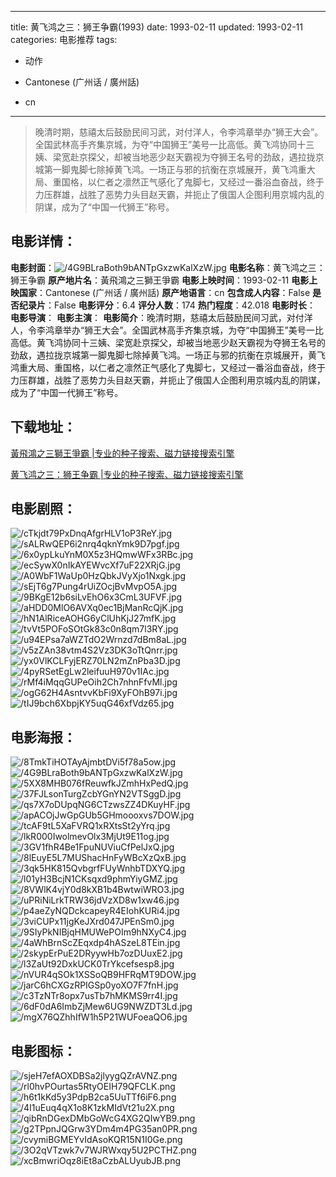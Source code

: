 
---
title: 黄飞鸿之三：狮王争霸(1993)
date: 1993-02-11
updated: 1993-02-11
categories: 电影推荐
tags:
- 动作

- Cantonese (广州话 / 廣州話)
- cn
---


> 晚清时期，慈禧太后鼓励民间习武，对付洋人，令李鸿章举办“狮王大会”。全国武林高手齐集京城，为夺“中国狮王”美号一比高低。黄飞鸿协同十三姨、梁宽赴京探父，却被当地恶少赵天霸视为夺狮王名号的劲敌，遇拉拢京城第一脚鬼脚七除掉黄飞鸿。一场正与邪的抗衡在京城展开，黄飞鸿重大局、重国格，以仁者之凛然正气感化了鬼脚七，又经过一番浴血奋战，终于力压群雄，战胜了恶势力头目赵天霸，并扼止了俄国人企图利用京城内乱的阴谋，成为了“中国一代狮王”称号。

## **电影详情**：

**电影封面**：<img src="https://image.tmdb.org/t/p/w200/4G9BLraBoth9bANTpGxzwKalXzW.jpg" alt="/4G9BLraBoth9bANTpGxzwKalXzW.jpg" title="/4G9BLraBoth9bANTpGxzwKalXzW.jpg">
**电影名称**：黄飞鸿之三：狮王争霸
**原产地片名**：黃飛鴻之三獅王爭霸
**电影上映时间**：1993-02-11
**电影上映国家**：Cantonese (广州话 / 廣州話)
**原产地语言**：cn
**包含成人内容**：False
**是否纪录片**：False
**电影评分**：6.4
**评分人数**：174
**热门程度**：42.018
**电影时长**：
**电影导演**：
**电影主演**：
**电影简介**：晚清时期，慈禧太后鼓励民间习武，对付洋人，令李鸿章举办“狮王大会”。全国武林高手齐集京城，为夺“中国狮王”美号一比高低。黄飞鸿协同十三姨、梁宽赴京探父，却被当地恶少赵天霸视为夺狮王名号的劲敌，遇拉拢京城第一脚鬼脚七除掉黄飞鸿。一场正与邪的抗衡在京城展开，黄飞鸿重大局、重国格，以仁者之凛然正气感化了鬼脚七，又经过一番浴血奋战，终于力压群雄，战胜了恶势力头目赵天霸，并扼止了俄国人企图利用京城内乱的阴谋，成为了“中国一代狮王”称号。

## **下载地址**：
[黃飛鴻之三獅王爭霸 |专业的种子搜索、磁力链接搜索引擎](https://movie.amd794.com:2083/?search=%E9%BB%83%E9%A3%9B%E9%B4%BB%E4%B9%8B%E4%B8%89%E7%8D%85%E7%8E%8B%E7%88%AD%E9%9C%B8&ordering=&mode=match_phrase&page_size=10&page=1)

[黄飞鸿之三：狮王争霸 |专业的种子搜索、磁力链接搜索引擎](https://movie.amd794.com:2083/?search=%E9%BB%84%E9%A3%9E%E9%B8%BF%E4%B9%8B%E4%B8%89%EF%BC%9A%E7%8B%AE%E7%8E%8B%E4%BA%89%E9%9C%B8&ordering=&mode=match_phrase&page_size=10&page=1)
 

## **电影剧照**：
<img src="https://image.tmdb.org/t/p/original/cTkjdt79PxDnqAfgrHLV1oP3ReY.jpg" alt="/cTkjdt79PxDnqAfgrHLV1oP3ReY.jpg" title="/cTkjdt79PxDnqAfgrHLV1oP3ReY.jpg"><img src="https://image.tmdb.org/t/p/original/sALRwQEP6i2nrq4qknYmk9D7pgf.jpg" alt="/sALRwQEP6i2nrq4qknYmk9D7pgf.jpg" title="/sALRwQEP6i2nrq4qknYmk9D7pgf.jpg"><img src="https://image.tmdb.org/t/p/original/6x0ypLkuYnM0X5z3HQmwWFx3RBc.jpg" alt="/6x0ypLkuYnM0X5z3HQmwWFx3RBc.jpg" title="/6x0ypLkuYnM0X5z3HQmwWFx3RBc.jpg"><img src="https://image.tmdb.org/t/p/original/ecSywX0nIkAYEWvcXf7uF22XRjG.jpg" alt="/ecSywX0nIkAYEWvcXf7uF22XRjG.jpg" title="/ecSywX0nIkAYEWvcXf7uF22XRjG.jpg"><img src="https://image.tmdb.org/t/p/original/A0WbF1WaUp0HzQbkJVyXjo1Nxgk.jpg" alt="/A0WbF1WaUp0HzQbkJVyXjo1Nxgk.jpg" title="/A0WbF1WaUp0HzQbkJVyXjo1Nxgk.jpg"><img src="https://image.tmdb.org/t/p/original/sEjT6g7Pung4rUiZOcjBvMvpO5A.jpg" alt="/sEjT6g7Pung4rUiZOcjBvMvpO5A.jpg" title="/sEjT6g7Pung4rUiZOcjBvMvpO5A.jpg"><img src="https://image.tmdb.org/t/p/original/9BKgE12b6siLvEhO6x3CmL3UFVF.jpg" alt="/9BKgE12b6siLvEhO6x3CmL3UFVF.jpg" title="/9BKgE12b6siLvEhO6x3CmL3UFVF.jpg"><img src="https://image.tmdb.org/t/p/original/aHDD0MlO6AVXq0ec1BjManRcQjK.jpg" alt="/aHDD0MlO6AVXq0ec1BjManRcQjK.jpg" title="/aHDD0MlO6AVXq0ec1BjManRcQjK.jpg"><img src="https://image.tmdb.org/t/p/original/hN1AlRiceAOHG6yClUhKjJ27mfK.jpg" alt="/hN1AlRiceAOHG6yClUhKjJ27mfK.jpg" title="/hN1AlRiceAOHG6yClUhKjJ27mfK.jpg"><img src="https://image.tmdb.org/t/p/original/tvVt5POFoSOtGk83c0n8qm7l3RY.jpg" alt="/tvVt5POFoSOtGk83c0n8qm7l3RY.jpg" title="/tvVt5POFoSOtGk83c0n8qm7l3RY.jpg"><img src="https://image.tmdb.org/t/p/original/u94EPsa7aWZTdO2Wrnzd7dBm8aL.jpg" alt="/u94EPsa7aWZTdO2Wrnzd7dBm8aL.jpg" title="/u94EPsa7aWZTdO2Wrnzd7dBm8aL.jpg"><img src="https://image.tmdb.org/t/p/original/v5zZAn38vtm4S2Vz3DK3oTtQnrr.jpg" alt="/v5zZAn38vtm4S2Vz3DK3oTtQnrr.jpg" title="/v5zZAn38vtm4S2Vz3DK3oTtQnrr.jpg"><img src="https://image.tmdb.org/t/p/original/yx0VlKCLFyjERZ70LN2mZnPba3D.jpg" alt="/yx0VlKCLFyjERZ70LN2mZnPba3D.jpg" title="/yx0VlKCLFyjERZ70LN2mZnPba3D.jpg"><img src="https://image.tmdb.org/t/p/original/4pyRSetEgLw2leifuuH970v1IAc.jpg" alt="/4pyRSetEgLw2leifuuH970v1IAc.jpg" title="/4pyRSetEgLw2leifuuH970v1IAc.jpg"><img src="https://image.tmdb.org/t/p/original/rMf4iMqqGUPeOih2Ch7nhnFfvMl.jpg" alt="/rMf4iMqqGUPeOih2Ch7nhnFfvMl.jpg" title="/rMf4iMqqGUPeOih2Ch7nhnFfvMl.jpg"><img src="https://image.tmdb.org/t/p/original/ogG62H4AsntvvKbFi9XyFOhB97i.jpg" alt="/ogG62H4AsntvvKbFi9XyFOhB97i.jpg" title="/ogG62H4AsntvvKbFi9XyFOhB97i.jpg"><img src="https://image.tmdb.org/t/p/original/tIJ9bch6XbpjKY5uqG46xfVdz65.jpg" alt="/tIJ9bch6XbpjKY5uqG46xfVdz65.jpg" title="/tIJ9bch6XbpjKY5uqG46xfVdz65.jpg">

## **电影海报**：
<img src="https://image.tmdb.org/t/p/original/8TmkTiHOTAyAjmbtDVi5f78a5ow.jpg" alt="/8TmkTiHOTAyAjmbtDVi5f78a5ow.jpg" title="/8TmkTiHOTAyAjmbtDVi5f78a5ow.jpg"><img src="https://image.tmdb.org/t/p/original/4G9BLraBoth9bANTpGxzwKalXzW.jpg" alt="/4G9BLraBoth9bANTpGxzwKalXzW.jpg" title="/4G9BLraBoth9bANTpGxzwKalXzW.jpg"><img src="https://image.tmdb.org/t/p/original/5XX8MHB076fReuwfkJZmhHxPedQ.jpg" alt="/5XX8MHB076fReuwfkJZmhHxPedQ.jpg" title="/5XX8MHB076fReuwfkJZmhHxPedQ.jpg"><img src="https://image.tmdb.org/t/p/original/37FJLsonTurgZcbYGnYN2VTSggD.jpg" alt="/37FJLsonTurgZcbYGnYN2VTSggD.jpg" title="/37FJLsonTurgZcbYGnYN2VTSggD.jpg"><img src="https://image.tmdb.org/t/p/original/qs7X7oDUpqNG6CTzwsZZ4DKuyHF.jpg" alt="/qs7X7oDUpqNG6CTzwsZZ4DKuyHF.jpg" title="/qs7X7oDUpqNG6CTzwsZZ4DKuyHF.jpg"><img src="https://image.tmdb.org/t/p/original/apACOjJwGpGUb5GHmoooxvs7DOW.jpg" alt="/apACOjJwGpGUb5GHmoooxvs7DOW.jpg" title="/apACOjJwGpGUb5GHmoooxvs7DOW.jpg"><img src="https://image.tmdb.org/t/p/original/tcAF9tL5XaFVRQ1xRXtsSt2yYrq.jpg" alt="/tcAF9tL5XaFVRQ1xRXtsSt2yYrq.jpg" title="/tcAF9tL5XaFVRQ1xRXtsSt2yYrq.jpg"><img src="https://image.tmdb.org/t/p/original/lkR000IwolmevOlx3MjUt9E11og.jpg" alt="/lkR000IwolmevOlx3MjUt9E11og.jpg" title="/lkR000IwolmevOlx3MjUt9E11og.jpg"><img src="https://image.tmdb.org/t/p/original/3GV1fhR4Be1FpuNUViuCfPelJxQ.jpg" alt="/3GV1fhR4Be1FpuNUViuCfPelJxQ.jpg" title="/3GV1fhR4Be1FpuNUViuCfPelJxQ.jpg"><img src="https://image.tmdb.org/t/p/original/8lEuyE5L7MUShacHnFyWBcXzQxB.jpg" alt="/8lEuyE5L7MUShacHnFyWBcXzQxB.jpg" title="/8lEuyE5L7MUShacHnFyWBcXzQxB.jpg"><img src="https://image.tmdb.org/t/p/original/3qk5HK815QvbgrfFUyWnhbTDXYQ.jpg" alt="/3qk5HK815QvbgrfFUyWnhbTDXYQ.jpg" title="/3qk5HK815QvbgrfFUyWnhbTDXYQ.jpg"><img src="https://image.tmdb.org/t/p/original/l01yH3BcjN1CKsqxd9phmYiyGMZ.jpg" alt="/l01yH3BcjN1CKsqxd9phmYiyGMZ.jpg" title="/l01yH3BcjN1CKsqxd9phmYiyGMZ.jpg"><img src="https://image.tmdb.org/t/p/original/8VWlK4vjY0d8kXB1b4BwtwiWRO3.jpg" alt="/8VWlK4vjY0d8kXB1b4BwtwiWRO3.jpg" title="/8VWlK4vjY0d8kXB1b4BwtwiWRO3.jpg"><img src="https://image.tmdb.org/t/p/original/uPRiNiLrkTRW36jdVzXD8w1xw46.jpg" alt="/uPRiNiLrkTRW36jdVzXD8w1xw46.jpg" title="/uPRiNiLrkTRW36jdVzXD8w1xw46.jpg"><img src="https://image.tmdb.org/t/p/original/p4aeZyNQDckcapeyR4EIohKURi4.jpg" alt="/p4aeZyNQDckcapeyR4EIohKURi4.jpg" title="/p4aeZyNQDckcapeyR4EIohKURi4.jpg"><img src="https://image.tmdb.org/t/p/original/3viCUPx11jgKeJXrd047JPEnSm0.jpg" alt="/3viCUPx11jgKeJXrd047JPEnSm0.jpg" title="/3viCUPx11jgKeJXrd047JPEnSm0.jpg"><img src="https://image.tmdb.org/t/p/original/9SIyPkNIBjqHMUWePOIm9hNXyC4.jpg" alt="/9SIyPkNIBjqHMUWePOIm9hNXyC4.jpg" title="/9SIyPkNIBjqHMUWePOIm9hNXyC4.jpg"><img src="https://image.tmdb.org/t/p/original/4aWhBrnScZEqxdp4hASzeL8TEin.jpg" alt="/4aWhBrnScZEqxdp4hASzeL8TEin.jpg" title="/4aWhBrnScZEqxdp4hASzeL8TEin.jpg"><img src="https://image.tmdb.org/t/p/original/2skypErPuE2DRyywHb7ozDUuxE2.jpg" alt="/2skypErPuE2DRyywHb7ozDUuxE2.jpg" title="/2skypErPuE2DRyywHb7ozDUuxE2.jpg"><img src="https://image.tmdb.org/t/p/original/l3ZaUt92DxkUCK0TrYkcefsesp8.jpg" alt="/l3ZaUt92DxkUCK0TrYkcefsesp8.jpg" title="/l3ZaUt92DxkUCK0TrYkcefsesp8.jpg"><img src="https://image.tmdb.org/t/p/original/nVUR4qSOk1XSSoQB9HFRqMT9DOW.jpg" alt="/nVUR4qSOk1XSSoQB9HFRqMT9DOW.jpg" title="/nVUR4qSOk1XSSoQB9HFRqMT9DOW.jpg"><img src="https://image.tmdb.org/t/p/original/jarC6hCXGzRPIGSp0yoXO7F7fnH.jpg" alt="/jarC6hCXGzRPIGSp0yoXO7F7fnH.jpg" title="/jarC6hCXGzRPIGSp0yoXO7F7fnH.jpg"><img src="https://image.tmdb.org/t/p/original/c3TzNTr8opx7usTb7hMKMS9rr4I.jpg" alt="/c3TzNTr8opx7usTb7hMKMS9rr4I.jpg" title="/c3TzNTr8opx7usTb7hMKMS9rr4I.jpg"><img src="https://image.tmdb.org/t/p/original/6dF0dA6ImbZjMew6UG9NWZDT3Ld.jpg" alt="/6dF0dA6ImbZjMew6UG9NWZDT3Ld.jpg" title="/6dF0dA6ImbZjMew6UG9NWZDT3Ld.jpg"><img src="https://image.tmdb.org/t/p/original/mgX76QZhhIfW1h5P21WUFoeaQO6.jpg" alt="/mgX76QZhhIfW1h5P21WUFoeaQO6.jpg" title="/mgX76QZhhIfW1h5P21WUFoeaQO6.jpg">

## **电影图标**：
<img src="https://image.tmdb.org/t/p/original/sjeH7efAOXDBSa2jlyygQZrAVNZ.png" alt="/sjeH7efAOXDBSa2jlyygQZrAVNZ.png" title="/sjeH7efAOXDBSa2jlyygQZrAVNZ.png"><img src="https://image.tmdb.org/t/p/original/rl0hvPOurtas5RtyOEIH79QFCLK.png" alt="/rl0hvPOurtas5RtyOEIH79QFCLK.png" title="/rl0hvPOurtas5RtyOEIH79QFCLK.png"><img src="https://image.tmdb.org/t/p/original/h6t1kKd5y3PdpB2ca5UuTTf6iF6.png" alt="/h6t1kKd5y3PdpB2ca5UuTTf6iF6.png" title="/h6t1kKd5y3PdpB2ca5UuTTf6iF6.png"><img src="https://image.tmdb.org/t/p/original/4I1uEuq4qX1o8K1zkMIdVt21u2X.png" alt="/4I1uEuq4qX1o8K1zkMIdVt21u2X.png" title="/4I1uEuq4qX1o8K1zkMIdVt21u2X.png"><img src="https://image.tmdb.org/t/p/original/qibRnDGexDMbGoWcG4XG2QIwYB9.png" alt="/qibRnDGexDMbGoWcG4XG2QIwYB9.png" title="/qibRnDGexDMbGoWcG4XG2QIwYB9.png"><img src="https://image.tmdb.org/t/p/original/g2TPpnJQGrw3YDm4m4PG35an0PR.png" alt="/g2TPpnJQGrw3YDm4m4PG35an0PR.png" title="/g2TPpnJQGrw3YDm4m4PG35an0PR.png"><img src="https://image.tmdb.org/t/p/original/cvymiBGMEYvIdAsoKQR15N1I0Ge.png" alt="/cvymiBGMEYvIdAsoKQR15N1I0Ge.png" title="/cvymiBGMEYvIdAsoKQR15N1I0Ge.png"><img src="https://image.tmdb.org/t/p/original/3O2qVTzwk7v7WJRWxqy5U2PCTHZ.png" alt="/3O2qVTzwk7v7WJRWxqy5U2PCTHZ.png" title="/3O2qVTzwk7v7WJRWxqy5U2PCTHZ.png"><img src="https://image.tmdb.org/t/p/original/xcBmwriOqz8iEt8aCzbALUyubJB.png" alt="/xcBmwriOqz8iEt8aCzbALUyubJB.png" title="/xcBmwriOqz8iEt8aCzbALUyubJB.png">
